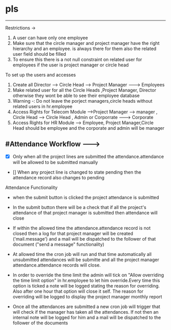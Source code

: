 # pls
-------
Restrictions ->
1. A user can have only one employee
2. Make sure that the circle manager and project manager have the right hierarchy and an employee. is always there for them also the related user field should be filled
3. To ensure this there is a not null constraint on related user for employees if the user is project manager or circle head 

To set up the users and accesses

1. Create all Director --> Circle Head --> Project Manager ---> Employees
2. Make related user for all the Circle Heads ,Project Manager, Director otherwise they wont be able to see their employee database
3. Warning -: Do not leave the porject managers,circle heads without related users in hr.employee
4. Access Rights for Telecom Module -->Project Manager --> manager , Circle Head --> Circle Head , Admin or Corporrate ---> Corporate
5. Access Rights for HR Module --> Employee, Project Manager,Circle Head should be employee and the corporate and admin will be manager


#Attendance Workflow --->
------------------- 
- [x] Only when all the project lines are submitted the attendance.attendance will be allowed to be submitted manually
- [] When any project line is changed to state pending then the attendance record also changes to pending 
 
Attendance Functionality

* when the submit button is clicked the project attendance is submitted

* In the submit button there will be a check that if all the project's attendance of that project manager is submitted then attendance will close 

* If within the allowed time the attendance.attendance record is not closed then a log for that project manager will be created ('mail.message') and a mail will be dispatched to the follower of that document ("send a message" functionality)

* At allowed time the cron job will run and that time automatically all unsubmitted attendances will be submitte and all the project manager attendance.attendance records will close.

* In order to override the time limit the admin will tick on "Allow overriding the time limit option" in hr.employee to let him override.Every time this option is ticked a note will be logged stating the reason for overriding. Also after one hour that option will close it self. The reason for overriding will be logged to display the project manager monthly report

* Once all the attendances are submitted a new cron job will trigger that will check if the manager has taken all the attendances. If not then an internal note will be logged for him and a mail will be dispatched to the follower of the documents
 